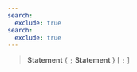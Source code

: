 ```yaml
---
search:
  exclude: true
search:
  exclude: true
---
```

<!--start-->

> **Statement**
  \{ `;` **Statement** \}
  \[ `;` \]
  
